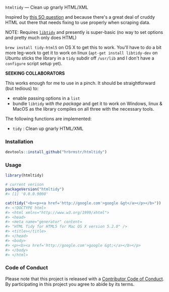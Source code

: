 
<!-- README.md is generated from README.Rmd. Please edit that file -->
`htmltidy` — Clean up gnarly HTML/XML

Inspired by [this SO question](http://stackoverflow.com/questions/37061873/identify-a-weblink-in-bold-in-r) and because there's a great deal of cruddy HTML out there that needs fixing to use properly when scraping data.

NOTE: Requires [`libtidy`](http://www.html-tidy.org/) and presently is super-basic (no way to set options and pretty much only does HTML)

`brew install tidy-html5` on OS X to get this to work. You'll have to do a bit more leg-work to get it to work on linux (`apt-get install libtidy-dev` on Ubuntu sticks the library in a `tidy` subdir off `/usr/lib` and I don't have a `configure` script setup yet).

**SEEKING COLLABORATORS**

This works enough for me to use in a pinch. It should be straightforward (but tedious) to:

-   enable passing options in a `list`
-   bundle `libtidy` *with the package* and get it to work on Windows, linux & MacOS as the library compiles on all three with the necessary tools.

The following functions are implemented:

-   `tidy` : Clean up gnarly HTML/XML

### Installation

``` r
devtools::install_github("hrbrmstr/htmltidy")
```

### Usage

``` r
library(htmltidy)

# current verison
packageVersion("htmltidy")
#> [1] '0.0.0.9000'

cat(tidy("<b><p><a href='http://google.com'>google &gt</a></p></b>"))
#> <!DOCTYPE html>
#> <html xmlns="http://www.w3.org/1999/xhtml">
#> <head>
#> <meta name="generator" content=
#> "HTML Tidy for HTML5 for Mac OS X version 5.2.0" />
#> <title></title>
#> </head>
#> <body>
#> <p><b><a href='http://google.com'>google &gt;</a></b></p>
#> </body>
#> </html>
```

### Code of Conduct

Please note that this project is released with a [Contributor Code of Conduct](CONDUCT.md). By participating in this project you agree to abide by its terms.
